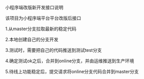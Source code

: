 小程序端改版新开发接口说明

该项目为小程序端平台平台改版后接口

1.从master分支拉取最新的稳定代码

2.本地创建自己的分支开发

3.测试时，需要把自己的代码推送到测试test分支

4.确定测试ok之后，合并到online分支，并由运维推送到生产环境

5.待线上功能稳定后，提交请求将online分支代码合并到master分支


